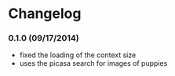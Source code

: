 # Changelog

### 0.1.0 (09/17/2014)

* fixed the loading of the context size
* uses the picasa search for images of puppies
